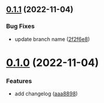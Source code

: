 ## [0.1.1](https://github.com/rracki/greetings-ci/compare/v0.1.0...v0.1.1) (2022-11-04)


### Bug Fixes

* update branch name ([2f2f6e8](https://github.com/rracki/greetings-ci/commit/2f2f6e8e1c199804a67fef8786990513b31e2ac5))



# [0.1.0](https://github.com/rracki/greetings-ci/compare/aaa88984d8b3cc386dee473d84e4e95f4049e5f4...v0.1.0) (2022-11-04)


### Features

* add changelog ([aaa8898](https://github.com/rracki/greetings-ci/commit/aaa88984d8b3cc386dee473d84e4e95f4049e5f4))




